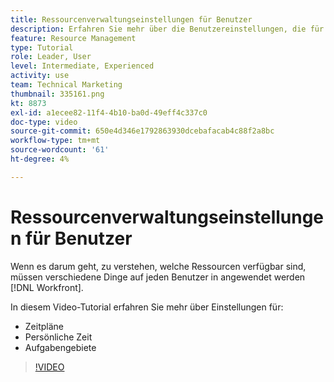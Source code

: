 ```yaml
---
title: Ressourcenverwaltungseinstellungen für Benutzer
description: Erfahren Sie mehr über die Benutzereinstellungen, die für die ordnungsgemäße Verwendung der Tools zur Ressourcenverwaltung erforderlich sind.
feature: Resource Management
type: Tutorial
role: Leader, User
level: Intermediate, Experienced
activity: use
team: Technical Marketing
thumbnail: 335161.png
kt: 8873
exl-id: a1ecee82-11f4-4b10-ba0d-49eff4c337c0
doc-type: video
source-git-commit: 650e4d346e1792863930dcebafacab4c88f2a8bc
workflow-type: tm+mt
source-wordcount: '61'
ht-degree: 4%

---
```


# Ressourcenverwaltungseinstellungen für Benutzer

Wenn es darum geht, zu verstehen, welche Ressourcen verfügbar sind, müssen verschiedene Dinge auf jeden Benutzer in angewendet werden [!DNL Workfront].

In diesem Video-Tutorial erfahren Sie mehr über Einstellungen für:

* Zeitpläne
* Persönliche Zeit
* Aufgabengebiete

>[!VIDEO](https://video.tv.adobe.com/v/335161/?quality=12&learn=on)
